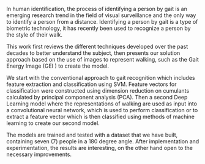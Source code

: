 In human identification, the process of identifying a person by gait is an emerging research trend in the field of visual surveillance and the only way to identify a person from a distance. Identifying a person by gait is a type of biometric technology, it has recently been used to recognize a person by the style of their walk.

This work first reviews the different techniques developed over the past decades to better understand the subject, then presents our solution approach based on the use of images to represent walking, such as the Gait Energy Image (GEI ) to create the model.

We start with the conventional approach to gait recognition which includes feature extraction and classification using SVM. Feature vectors for classification were constructed using dimension reduction on cumulants calculated by principal component analysis (PCA). Then a second Deep Learning model where the representations of walking are used as input into a convolutional neural network, which is used to perform classification or to extract a feature vector which is then classified using methods of machine learning to create our second model.

The models are trained and tested with a dataset that we have built, containing seven (7) people in a 180 degree angle.
After implementation and experimentation, the results are interesting, on the other hand open to the necessary improvements. 
